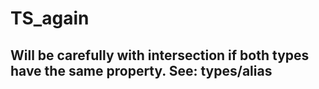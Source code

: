 # TS_again
## Will be carefully with intersection if both types have the same property. See: types/alias
